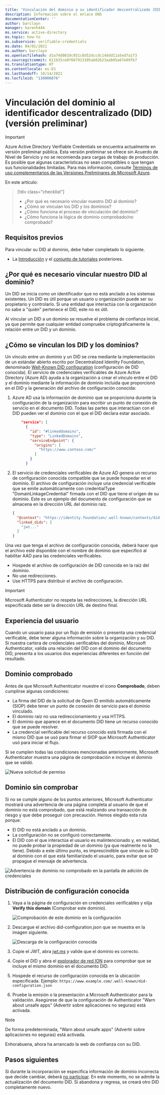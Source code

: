 ```yaml
---
title: 'Vinculación del dominio a su identificador descentralizado (DID) (versión preliminar): credenciales verificables de Azure Active Directory'
description: Información sobre el enlace DNS
documentationCenter: ''
author: barclayn
manager: karenh444
ms.service: active-directory
ms.topic: how-to
ms.subservice: verifiable-credentials
ms.date: 04/01/2021
ms.author: barclayn
ms.openlocfilehash: d1a74d0019c931c8d52dccdc14ddd11a5ed7a1f3
ms.sourcegitcommit: 611b35ce0f667913105ab82b23aab05a67e89fb7
ms.translationtype: HT
ms.contentlocale: es-ES
ms.lasthandoff: 10/14/2021
ms.locfileid: "130006876"
---
```

# <a name="link-your-domain-to-your-decentralized-identifier-did-preview"></a>Vinculación del dominio al identificador descentralizado (DID) (versión preliminar)

> [!IMPORTANT]
> Azure Active Directory Verifiable Credentials se encuentra actualmente en versión preliminar pública.
> Esta versión preliminar se ofrece sin Acuerdo de Nivel de Servicio y no se recomienda para cargas de trabajo de producción. Es posible que algunas características no sean compatibles o que tengan sus funcionalidades limitadas. Para más información, consulte [Términos de uso complementarios de las Versiones Preliminares de Microsoft Azure](https://azure.microsoft.com/support/legal/preview-supplemental-terms/).

En este artículo:
> [!div class="checklist"]
> * ¿Por qué es necesario vincular nuestro DID al dominio?
> * ¿Cómo se vinculan los DID y los dominios?
> * ¿Cómo funciona el proceso de vinculación del dominio?
> * ¿Cómo funciona la lógica de dominio comprobado/no comprobado?

## <a name="prerequisites"></a>Requisitos previos

Para vincular su DID al dominio, debe haber completado lo siguiente.

- La [Introducción](get-started-verifiable-credentials.md) y el [conjunto de tutoriales](enable-your-tenant-verifiable-credentials.md) posteriores.

## <a name="why-do-we-need-to-link-our-did-to-our-domain"></a>¿Por qué es necesario vincular nuestro DID al dominio?

Un DID se inicia como un identificador que no está anclado a los sistemas existentes. Un DID es útil porque un usuario u organización puede ser su propietario y controlarlo. Si una entidad que interactúa con la organización no sabe a "quién" pertenece el DID, este no es útil.

Al vincular un DID a un dominio se resuelve el problema de confianza inicial, ya que permite que cualquier entidad compruebe criptográficamente la relación entre un DID y un dominio.

## <a name="how-do-we-link-dids-and-domains"></a>¿Cómo se vinculan los DID y los dominios?

Un vínculo entre un dominio y un DID se crea mediante la implementación de un estándar abierto escrito por Decentralized Identity Foundation, denominado [Well-Known DID configuration](https://identity.foundation/.well-known/resources/did-configuration/) (configuración de DID conocida). El servicio de credenciales verificables de Azure Active Directory (Azure AD) ayuda a la organización a crear el vínculo entre el DID y el dominio mediante la información de dominio incluida que proporcionó en el DID y la generación del archivo de configuración conocida:

1. Azure AD usa la información de dominio que se proporciona durante la configuración de la organización para escribir un punto de conexión de servicio en el documento DID. Todas las partes que interactúan con el DID pueden ver el dominio con el que el DID declara estar asociado.  

    ```json
        "service": [
          {
            "id": "#linkeddomains",
            "type": "LinkedDomains",
            "serviceEndpoint": {
              "origins": [
                "https://www.contoso.com/"
              ]
            }
          }
    ```

2. El servicio de credenciales verificables de Azure AD genera un recurso de configuración conocida compatible que se puede hospedar en el dominio. El archivo de configuración incluye una credencial verificable que se emite automáticamente con credentialType "DomainLinkageCredential" firmada con el DID que tiene el origen de su dominio. Este es un ejemplo del documento de configuración que se almacena en la dirección URL del dominio raíz.


    ```json
    {
      "@context": "https://identity.foundation/.well-known/contexts/did-configuration-v0.0.jsonld",
      "linked_dids": [
        "jwt..."
      ]
    }
    ```

Una vez que tenga el archivo de configuración conocida, deberá hacer que el archivo esté disponible con el nombre de dominio que especificó al habilitar AAD para las credenciales verificables.

* Hospede el archivo de configuración de DID conocida en la raíz del dominio.
* No use redirecciones.
* Use HTTPS para distribuir el archivo de configuración.

>[!IMPORTANT]
>Microsoft Authenticator no respeta las redirecciones, la dirección URL especificada debe ser la dirección URL de destino final.

## <a name="user-experience"></a>Experiencia del usuario 

Cuando un usuario pasa por un flujo de emisión o presenta una credencial verificable, debe tener alguna información sobre la organización y su DID. Si nuestra cartera de credenciales verificables del dominio, Microsoft Authenticator, valida una relación del DID con el dominio del documento DID, presenta a los usuarios dos experiencias diferentes en función del resultado.

## <a name="verified-domain"></a>Dominio comprobado

Antes de que Microsoft Authenticator muestre el icono **Comprobado**, deben cumplirse algunas condiciones:

* La firma del DID de la solicitud de Open ID emitido automáticamente (SIOP) debe tener un punto de conexión de servicio para el dominio vinculado.
* El dominio raíz no usa redireccionamiento y usa HTTPS.
* El dominio que aparece en el documento DID tiene un recurso conocido que se puede resolver.
* La credencial verificable del recurso conocido está firmada con el mismo DID que se usó para firmar el SIOP que Microsoft Authenticator usó para iniciar el flujo.

Si se cumplen todas las condiciones mencionadas anteriormente, Microsoft Authenticator muestra una página de comprobación e incluye el dominio que se validó.

![Nueva solicitud de permiso](media/how-to-dnsbind/new-permission-request.png) 

## <a name="unverified-domain"></a>Dominio sin comprobar

Si no se cumple alguno de los puntos anteriores, Microsoft Authenticator mostrará una advertencia de una página completa al usuario de que el dominio no está comprobado, que está realizando una transacción de riesgo y que debe proseguir con precaución. Hemos elegido esta ruta porque:

* El DID no está anclado a un dominio.
* La configuración no se configuró correctamente.
* El DID con el que interactúa el usuario es malintencionado y, en realidad, no puede probar la propiedad de un dominio (ya que realmente no la tiene). Debido a este último punto, es imprescindible que vincule su DID al dominio con el que está familiarizado el usuario, para evitar que se propague el mensaje de advertencia.

![Advertencia de dominio no comprobado en la pantalla de adición de credenciales](media/how-to-dnsbind/add-credential-not-verified-authenticated.png)

## <a name="distribute-well-known-config"></a>Distribución de configuración conocida

1. Vaya a la página de configuración en credenciales verificables y elija **Verify this domain** (Comprobar este dominio).

   ![Comprobación de este dominio en la configuración](media/how-to-dnsbind/settings-verify.png) 

2. Descargue el archivo did-configuration.json que se muestra en la imagen siguiente.

   ![Descarga de la configuración conocida](media/how-to-dnsbind/verify-download.png) 

3. Copie el JWT, abra [jwt.ms](https://www.jwt.ms) y valide que el dominio es correcto.

4. Copie el DID y abra el [explorador de red ION](https://identity.foundation/ion/explorer) para comprobar que se incluye el mismo dominio en el documento DID. 

5. Hospede el recurso de configuración conocida en la ubicación especificada. Ejemplo: `https://www.example.com/.well-known/did-configuration.json`

6. Pruebe la emisión o la presentación a Microsoft Authenticator para la validación. Asegúrese de que la configuración de Authenticator "Warn about unsafe apps" (Advertir sobre aplicaciones no seguras) está activada.

>[!NOTE]
>De forma predeterminada, "Warn about unsafe apps" (Advertir sobre aplicaciones no seguras) está activada.

Enhorabuena, ahora ha arrancado la web de confianza con su DID.

## <a name="next-steps"></a>Pasos siguientes

Si durante la incorporación se especifica información de dominio incorrecta que decide cambiar, deberá [no participar](how-to-opt-out.md). En este momento, no se admite la actualización del documento DID. Si abandona y regresa, se creará otro DID completamente nuevo.
